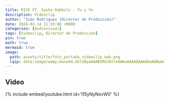 ```yaml
---
title: RICK FT. Sasha Rabbitz - Tu y Yo
description: Videoclip
author: "Iván Rodríguez (Director de Producción)"
date: 2024-03-14 11:33:00 +0800
categories: [Audiovisual]
tags: [Videoclip, Director de Produccion]
pin: true
math: true
mermaid: true
image:
  path: assets/title/foto_portada_videoclip_web.png
  lqip: data:image/webp;base64,UklGRpoAAABXRUJQVlA4WAoAAAAQAAAADwAABwAAQUxQSDIAAAARL0AmbZurmr57yyIiqE8oiG0bejIYEQTgqiDA9vqnsUSI6H+oAERp2HZ65qP/VIAWAFZQOCBCAAAA8AEAnQEqEAAIAAVAfCWkAALp8sF8rgRgAP7o9FDvMCkMde9PK7euH5M1m6VWoDXf2FkP3BqV0ZYbO6NA/VFIAAAA
---
```


## Video

{% include embed/youtube.html id='l15yNyNxvW0' %}
